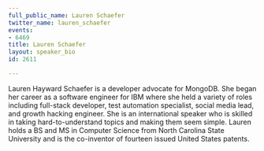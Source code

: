 ```yaml
---
full_public_name: Lauren Schaefer
twitter_name: lauren_schaefer
events:
- 6469
title: Lauren Schaefer
layout: speaker_bio
id: 2611

---
```

Lauren Hayward Schaefer is a developer advocate for MongoDB. She began her career as a software engineer for IBM where she held a variety of roles including full-stack developer, test automation specialist, social media lead, and growth hacking engineer.  She is an international speaker who is skilled in taking hard-to-understand topics and making them seem simple. Lauren holds a BS and MS in Computer Science from North Carolina State University and is the co-inventor of fourteen issued United States patents.